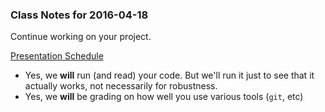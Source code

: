 ### Class Notes for 2016-04-18

Continue working on your project.

[Presentation Schedule](https://docs.google.com/spreadsheets/d/1BvijmNLia-7A3y22NAO9AYAhn_dRinYObCH_-vcFJ4Q)
 - Yes, we **will** run (and read) your code. But we'll run it just to see that it actually works, not necessarily for robustness.
 - Yes, we **will** be grading on how well you use various tools (````git````, etc)
